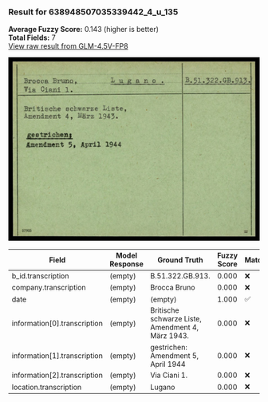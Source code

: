 ### Result for 638948507035339442_4_u_135
**Average Fuzzy Score:** 0.143 (higher is better)<br>
**Total Fields:** 7<br>
[View raw result from GLM-4.5V-FP8](https://github.com/RISE-UNIBAS/humanities_data_benchmark/blob/main/results/2025-10-24/T0331/request_T0331_638948507035339442_4_u_135.json)

<img src="https://github.com/RISE-UNIBAS/humanities_data_benchmark/blob/main/benchmarks/blacklist/images/638948507035339442_4_u_135.jpg?raw=true" alt="638948507035339442_4_u_135" width="600px">

| Field | Model Response | Ground Truth | Fuzzy Score | Match |
|-------|----------------|--------------|-------------|-------|
| b_id.transcription | (empty) | B.51.322.GB.913. | 0.000 | ❌ |
| company.transcription | (empty) | Brocca Bruno | 0.000 | ❌ |
| date | (empty) | (empty) | 1.000 | ✅ |
| information[0].transcription | (empty) | Britische schwarze Liste,<br>Amendment 4, März 1943. | 0.000 | ❌ |
| information[1].transcription | (empty) | gestrichen:<br>Amendment 5, April 1944 | 0.000 | ❌ |
| information[2].transcription | (empty) | Via Ciani 1. | 0.000 | ❌ |
| location.transcription | (empty) | Lugano | 0.000 | ❌ |
